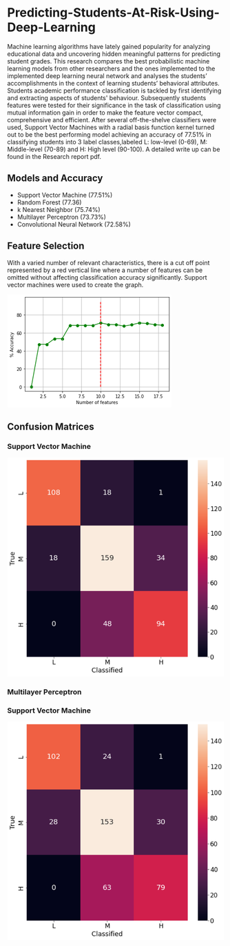 # Predicting-Students-At-Risk-Using-Deep-Learning
Machine learning algorithms have lately gained popularity for analyzing educational data and uncovering hidden meaningful patterns for predicting student grades. This research compares the best probabilistic machine learning models from other researchers and the ones implemented to the implemented deep learning neural network and analyses the students’ accomplishments in the context of learning students’ behavioral attributes. Students academic performance classification is tackled by first identifying and extracting aspects of students' behaviour. Subsequently students features were tested for their significance in the task of classification using mutual information gain in order to make the feature vector compact, comprehensive and efficient. After several off-the-shelve classifiers were used, Support Vector Machines with a radial basis function kernel turned out to be the best performing model achieving an accuracy of 77.51% in classifying students into 3 label classes,labeled L: low-level (0-69), M: Middle-level (70-89) and H: High level (90-100). A detailed write up can be found in the Research report pdf.

## Models and Accuracy
- Support Vector Machine (77.51%)
- Random Forest (77.36)
- k Nearest Neighbor (75.74%)
- Multilayer Perceptron (73.73%)
- Convolutional Neural Network (72.58%)

## Feature Selection
With a varied number of relevant characteristics, there is a cut off point represented by a red vertical line where a number of features can be omitted without affecting classification accuracy significantly. Support vector machines were used to create the graph.

![Alt txt](https://github.com/Motaung08/Predicting-Students-At-Risk-Using-Deep-Learning/blob/main/images/FeatureSelection.png)

## Confusion Matrices
### Support Vector Machine
![Alt txt](https://github.com/Motaung08/Predicting-Students-At-Risk-Using-Deep-Learning/blob/main/images/SVCConfMtr.png)


### Multilayer Perceptron
### Support Vector Machine
![Alt txt](https://github.com/Motaung08/Predicting-Students-At-Risk-Using-Deep-Learning/blob/main/images/mlp.png)
